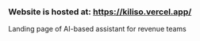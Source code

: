 ### Website is hosted at: https://kiliso.vercel.app/

Landing page of AI-based assistant for revenue teams
